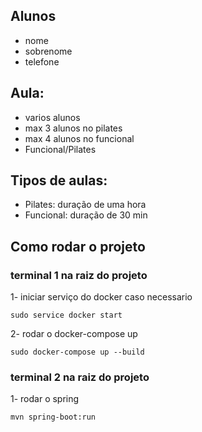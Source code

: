 ## Alunos
- nome
- sobrenome
- telefone

## Aula:
- varios alunos
- max 3 alunos no pilates
- max 4 alunos no funcional
- Funcional/Pilates

## Tipos de aulas: 
- Pilates: duração de uma hora
- Funcional: duração de 30 min

## Como rodar o projeto

### terminal 1 na raiz do projeto
1- iniciar serviço do docker caso necessario

```shell
sudo service docker start 
```

2- rodar o docker-compose up

```shell
sudo docker-compose up --build
```

### terminal 2 na raiz do projeto

1- rodar o spring
```shell
mvn spring-boot:run
```